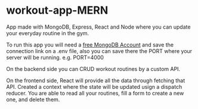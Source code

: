 # workout-app-MERN
App made with MongoDB, Express, React and Node where you can update your everyday routine in the gym.

To run this app you will need a [free MongoDB Account](https://www.example.com) and save the connection link on a .env file, also you can save there the PORT where your server will be running. e.g. PORT=4000

On the backend side you can CRUD workout routines by a custom API.

On the frontend side, React will provide all the data through fetching that API. Created a context where the state will be updated usign a dispatch reducer. You are able to read all your routines, fill a form to create a new one, and delete them.